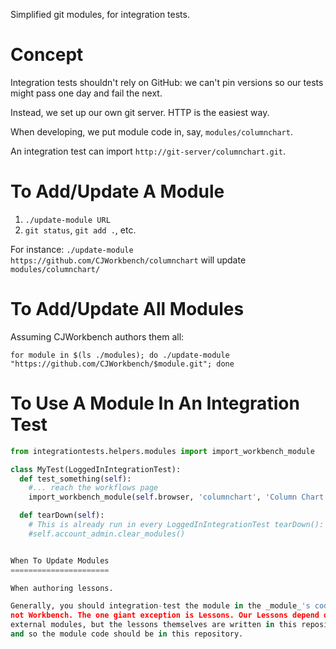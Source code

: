 Simplified git modules, for integration tests.

Concept
=======

Integration tests shouldn't rely on GitHub: we can't pin versions so our
tests might pass one day and fail the next.

Instead, we set up our own git server. HTTP is the easiest way.

When developing, we put module code in, say, `modules/columnchart`.

An integration test can import `http://git-server/columnchart.git`.


To Add/Update A Module
======================

1. `./update-module URL`
2. `git status`, `git add .`, etc.

For instance: `./update-module https://github.com/CJWorkbench/columnchart`
will update `modules/columnchart/`


To Add/Update All Modules
=========================

Assuming CJWorkbench authors them all:

`for module in $(ls ./modules); do ./update-module "https://github.com/CJWorkbench/$module.git"; done`


To Use A Module In An Integration Test
======================================

```python
from integrationtests.helpers.modules import import_workbench_module

class MyTest(LoggedInIntegrationTest):
  def test_something(self):
    #... reach the workflows page
    import_workbench_module(self.browser, 'columnchart', 'Column Chart')

  def tearDown(self):
    # This is already run in every LoggedInIntegrationTest tearDown():
    #self.account_admin.clear_modules()


When To Update Modules
======================

When authoring lessons.

Generally, you should integration-test the module in the _module_'s codebase,
not Workbench. The one giant exception is Lessons. Our Lessons depend on
external modules, but the lessons themselves are written in this repository
and so the module code should be in this repository.
